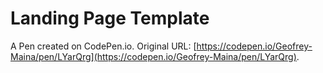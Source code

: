 # Landing Page Template

A Pen created on CodePen.io. Original URL: [https://codepen.io/Geofrey-Maina/pen/LYarQrg](https://codepen.io/Geofrey-Maina/pen/LYarQrg).

